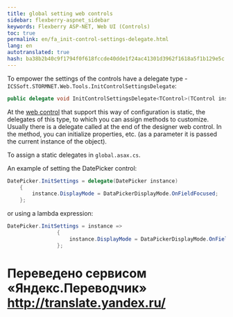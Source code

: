 ```yaml
--- 
title: global setting web controls 
sidebar: flexberry-aspnet_sidebar 
keywords: Flexberry ASP-NET, Web UI (Controls) 
toc: true 
permalink: en/fa_init-control-settings-delegate.html 
lang: en 
autotranslated: true 
hash: ba38b2b40c9f1794f0f618fccde40dde1f24ac41301d3962f1618a5f1b129e5c 
--- 
```


To empower the settings of the controls have a delegate type - `ICSSoft.STORMNET.Web.Tools.InitControlSettingsDelegate`: 

```csharp
public delegate void InitControlSettingsDelegate<TControl>(TControl instance) where TControl : Control;
``` 

At the [web control](fa_web-controls.html) that support this way of configuration is static, the delegates of this type, to which you can assign methods to customize. Usually there is a delegate called at the end of the designer web control. In the method, you can initialize properties, etc. (as a parameter it is passed the current instance of the object). 

To assign a static delegates in `global.asax.cs`. 

An example of setting the DatePicker control: 

```csharp
DatePicker.InitSettings = delegate(DatePicker instance)
    {
        instance.DisplayMode = DataPickerDisplayMode.OnFieldFocused;
    };
``` 

or using a lambda expression: 

```csharp
DatePicker.InitSettings = instance =>
                {
                    instance.DisplayMode = DataPickerDisplayMode.OnFieldFocused;
                };
``` 



 # Переведено сервисом «Яндекс.Переводчик» http://translate.yandex.ru/